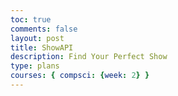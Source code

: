 ```yaml
---
toc: true
comments: false
layout: post
title: ShowAPI
description: Find Your Perfect Show
type: plans
courses: { compsci: {week: 2} }
---
```


<script>
    // Function to handle form submission and send movie data to the backend
    document.getElementById('addMovieForm').addEventListener('submit', function(event) {
        event.preventDefault();
        
        // Extract movie data from the form
        const title = document.getElementById('title').value;
        const actors = document.getElementById('actors').value;
        const summary = document.getElementById('summary').value;

        // Create a JSON object with movie data
        const movieData = {
            title: title,
            actors: actors,
            summary: summary
        };

        // Send a POST request to the backend API to save the movie
        fetch('/api/movies', {
            method: 'POST',
            headers: {
                'Content-Type': 'application/json'
            },
            body: JSON.stringify(movieData)
        })
        .then(response => response.json())
        .then(data => {
            // Handle the response from the backend, if needed
            // You can display a success message or update the movie list
            // Here, we're assuming that the backend responds with the saved movie data
            console.log(data);
        })
        .catch(error => {
            console.error('Error saving movie:', error);
        });
    });

    // Function to fetch and display saved movies
    function fetchSavedMovies() {
        // Send a GET request to the backend API to retrieve saved movies
        fetch('/api/movies')
        .then(response => response.json())
        .then(data => {
            const movieList = document.getElementById('movieList');
            movieList.innerHTML = ''; // Clear the existing list

            // Iterate through the saved movies and add them to the list
            data.forEach(movie => {
                const listItem = document.createElement('li');
                listItem.innerHTML = `
                    <strong>Title:</strong> ${movie.title}<br>
                    <strong>Actors:</strong> ${movie.actors}<br>
                    <strong>Summary:</strong> ${movie.summary}<br>
                `;
                movieList.appendChild(listItem);
            });
        })
        .catch(error => {
            console.error('Error fetching saved movies:', error);
        });
    }

    // Fetch and display saved movies when the page loads
    fetchSavedMovies();
</script>
